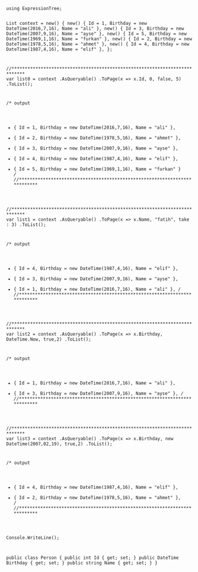 <code>
using ExpressionTree;

List<Person> context = new()
{
    new() { Id = 1, Birthday = new DateTime(2016,7,16), Name = "ali" },
    new() { Id = 3, Birthday = new DateTime(2007,9,16), Name = "ayse" },
    new() { Id = 5, Birthday = new DateTime(1969,1,16), Name = "furkan" },
    new() { Id = 2, Birthday = new DateTime(1978,5,16), Name = "ahmet" },
    new() { Id = 4, Birthday = new DateTime(1987,4,16), Name = "elif" },
}; 

//***************************************************************************
var list0 = context
    .AsQueryable()
    .ToPage(x => x.Id, 0, false, 5)
    .ToList();

/*  output
 *  { Id = 1, Birthday = new DateTime(2016,7,16), Name = "ali" },
 *  { Id = 2, Birthday = new DateTime(1978,5,16), Name = "ahmet" },
 *  { Id = 3, Birthday = new DateTime(2007,9,16), Name = "ayse" },
 *  { Id = 4, Birthday = new DateTime(1987,4,16), Name = "elif" },
 *  { Id = 5, Birthday = new DateTime(1969,1,16), Name = "furkan" }
*/
//***************************************************************************


//***************************************************************************
var list1 =  context
    .AsQueryable()
    .ToPage(x => x.Name, "fatih", take : 3)
    .ToList();


/*  output
 *  { Id = 4, Birthday = new DateTime(1987,4,16), Name = "elif" },
 *  { Id = 3, Birthday = new DateTime(2007,9,16), Name = "ayse" },
 *  { Id = 1, Birthday = new DateTime(2016,7,16), Name = "ali" },
*/
//***************************************************************************


//***************************************************************************
var list2 = context
    .AsQueryable()
    .ToPage(x => x.Birthday, DateTime.Now, true,2)
    .ToList();

/*  output
 *  { Id = 1, Birthday = new DateTime(2016,7,16), Name = "ali" },
 *  { Id = 3, Birthday = new DateTime(2007,9,16), Name = "ayse" },
*/
//***************************************************************************

//***************************************************************************
var list3 = context
    .AsQueryable()
    .ToPage(x => x.Birthday, new DateTime(2007,02,19), true,2)
    .ToList();

/*  output
 *  { Id = 4, Birthday = new DateTime(1987,4,16), Name = "elif" },
 *  { Id = 2, Birthday = new DateTime(1978,5,16), Name = "ahmet" },
*/
//***************************************************************************

Console.WriteLine();


public class Person
{
    public int Id { get; set; }
    public DateTime Birthday { get; set; }
    public string Name { get; set; }
}
</code>
